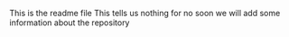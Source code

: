   This is the readme file 
    This tells us nothing for no soon we will add some information about the repository

